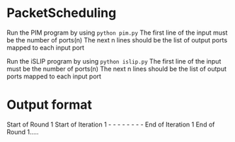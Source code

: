 # PacketScheduling

Run the PIM program by using `python pim.py`
The first line of the input must be the number of ports(n)
The next n lines should be the list of output ports mapped to each input port


Run the iSLIP program by using `python islip.py`
The first line of the input must be the number of ports(n)
The next n lines should be the list of output ports mapped to each input port

# Output format
Start of Round 1
Start of Iteration 1
\- \-
\- \-
\- \-
\- \-
End of Iteration 1
End of Round 1.....
